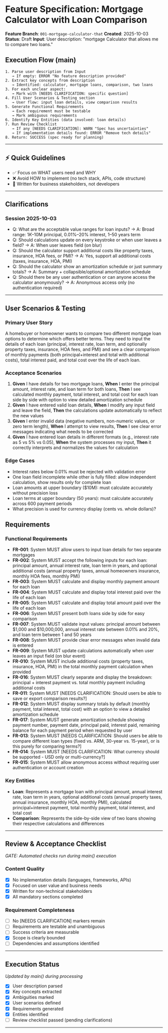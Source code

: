 # Feature Specification: Mortgage Calculator with Loan Comparison

**Feature Branch**: `001-mortgage-calculator-that`
**Created**: 2025-10-03
**Status**: Draft
**Input**: User description: "mortgage Calculator that allows me to compare two loans."

## Execution Flow (main)
```
1. Parse user description from Input
   → If empty: ERROR "No feature description provided"
2. Extract key concepts from description
   → Identified: calculator, mortgage loans, comparison, two loans
3. For each unclear aspect:
   → Mark with [NEEDS CLARIFICATION: specific question]
4. Fill User Scenarios & Testing section
   → User flow: input loan details, view comparison results
5. Generate Functional Requirements
   → Each requirement must be testable
   → Mark ambiguous requirements
6. Identify Key Entities (data involved: loan details)
7. Run Review Checklist
   → If any [NEEDS CLARIFICATION]: WARN "Spec has uncertainties"
   → If implementation details found: ERROR "Remove tech details"
8. Return: SUCCESS (spec ready for planning)
```

---

## ⚡ Quick Guidelines
- ✅ Focus on WHAT users need and WHY
- ❌ Avoid HOW to implement (no tech stack, APIs, code structure)
- 👥 Written for business stakeholders, not developers

---

## Clarifications

### Session 2025-10-03
- Q: What are the acceptable value ranges for loan inputs? → A: Broad range: $1K–$10M principal, 0.01%–20% interest, 1–50 years term
- Q: Should calculations update on every keystroke or when user leaves a field? → A: When user leaves field (on blur)
- Q: Should the calculator support additional costs like property taxes, insurance, HOA fees, or PMI? → A: Yes, support all additional costs (taxes, insurance, HOA, PMI)
- Q: Should the calculator show an amortization schedule or just summary totals? → A: Summary + collapsible/optional amortization schedule
- Q: Should there be any user authentication or can anyone access the calculator anonymously? → A: Anonymous access only (no authentication required)

---

## User Scenarios & Testing

### Primary User Story
A homebuyer or homeowner wants to compare two different mortgage loan options to determine which offers better terms. They need to input the details of each loan (principal, interest rate, loan term, and optionally property taxes, insurance, HOA fees, and PMI) and see a clear comparison of monthly payments (both principal+interest and total with additional costs), total interest paid, and total cost over the life of each loan.

### Acceptance Scenarios
1. **Given** I have details for two mortgage loans, **When** I enter the principal amount, interest rate, and loan term for both loans, **Then** I see calculated monthly payment, total interest, and total cost for each loan side by side with option to view detailed amortization schedule
2. **Given** I have entered valid loan details, **When** I modify any input field and leave the field, **Then** the calculations update automatically to reflect the new values
3. **Given** I enter invalid data (negative numbers, non-numeric values, or zero term length), **When** I attempt to view results, **Then** I see clear error messages indicating what needs to be corrected
4. **Given** I have entered loan details in different formats (e.g., interest rate as 5 vs 5% vs 0.05), **When** the system processes my input, **Then** it correctly interprets and normalizes the values for calculation

### Edge Cases
- Interest rates below 0.01% must be rejected with validation error
- One loan field incomplete while other is fully filled: allow independent calculation, show results only for complete loan
- Loan amounts at upper boundary ($10M): must calculate accurately without precision loss
- Loan terms at upper boundary (50 years): must calculate accurately across 600 payment periods
- What precision is used for currency display (cents vs. whole dollars)?

## Requirements

### Functional Requirements
- **FR-001**: System MUST allow users to input loan details for two separate mortgages
- **FR-002**: System MUST accept the following inputs for each loan: principal amount, annual interest rate, loan term in years, and optional additional costs (annual property taxes, annual homeowners insurance, monthly HOA fees, monthly PMI)
- **FR-003**: System MUST calculate and display monthly payment amount for each loan
- **FR-004**: System MUST calculate and display total interest paid over the life of each loan
- **FR-005**: System MUST calculate and display total amount paid over the life of each loan
- **FR-006**: System MUST present both loans side by side for easy comparison
- **FR-007**: System MUST validate input values: principal amount between $1,000 and $10,000,000, annual interest rate between 0.01% and 20%, and loan term between 1 and 50 years
- **FR-008**: System MUST provide clear error messages when invalid data is entered
- **FR-009**: System MUST update calculations automatically when user leaves an input field (on blur event)
- **FR-010**: System MUST include additional costs (property taxes, insurance, HOA, PMI) in the total monthly payment calculation when provided
- **FR-016**: System MUST clearly separate and display the breakdown: principal + interest payment vs. total monthly payment including additional costs
- **FR-011**: System MUST [NEEDS CLARIFICATION: Should users be able to save or export comparison results?]
- **FR-012**: System MUST display summary totals by default (monthly payment, total interest, total cost) with an option to view a detailed amortization schedule
- **FR-017**: System MUST generate amortization schedule showing payment number, payment date, principal paid, interest paid, remaining balance for each payment period when requested by user
- **FR-013**: System MUST [NEEDS CLARIFICATION: Should users be able to compare different loan types (fixed vs. ARM, 30-year vs. 15-year), or is this purely for comparing terms?]
- **FR-014**: System MUST [NEEDS CLARIFICATION: What currency should be supported - USD only or multi-currency?]
- **FR-015**: System MUST allow anonymous access without requiring user authentication or account creation

### Key Entities
- **Loan**: Represents a mortgage loan with principal amount, annual interest rate, loan term in years, optional additional costs (annual property taxes, annual insurance, monthly HOA, monthly PMI), calculated principal+interest payment, total monthly payment, total interest, and total cost
- **Comparison**: Represents the side-by-side view of two loans showing their respective calculations and differences

---

## Review & Acceptance Checklist
*GATE: Automated checks run during main() execution*

### Content Quality
- [x] No implementation details (languages, frameworks, APIs)
- [x] Focused on user value and business needs
- [x] Written for non-technical stakeholders
- [x] All mandatory sections completed

### Requirement Completeness
- [ ] No [NEEDS CLARIFICATION] markers remain
- [ ] Requirements are testable and unambiguous
- [ ] Success criteria are measurable
- [x] Scope is clearly bounded
- [ ] Dependencies and assumptions identified

---

## Execution Status
*Updated by main() during processing*

- [x] User description parsed
- [x] Key concepts extracted
- [x] Ambiguities marked
- [x] User scenarios defined
- [x] Requirements generated
- [x] Entities identified
- [ ] Review checklist passed (pending clarifications)

---
